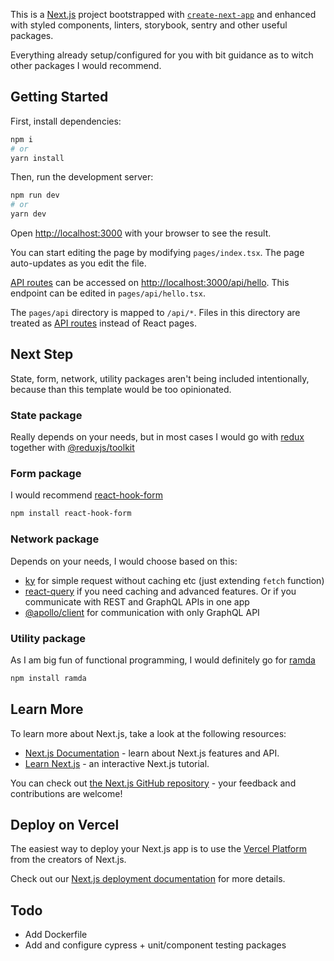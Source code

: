 This is a [Next.js](https://nextjs.org/) project bootstrapped with [`create-next-app`](https://github.com/vercel/next.js/tree/canary/packages/create-next-app) and enhanced with styled components, linters, storybook, sentry and other useful packages.

Everything already setup/configured for you with bit guidance as to witch other packages I would recommend. 

## Getting Started

First, install dependencies:

```bash
npm i
# or
yarn install
```

Then, run the development server:
```bash
npm run dev
# or
yarn dev
```

Open [http://localhost:3000](http://localhost:3000) with your browser to see the result.

You can start editing the page by modifying `pages/index.tsx`. The page auto-updates as you edit the file.

[API routes](https://nextjs.org/docs/api-routes/introduction) can be accessed on [http://localhost:3000/api/hello](http://localhost:3000/api/hello). This endpoint can be edited in `pages/api/hello.tsx`.

The `pages/api` directory is mapped to `/api/*`. Files in this directory are treated as [API routes](https://nextjs.org/docs/api-routes/introduction) instead of React pages.

## Next Step

State, form, network, utility packages aren't being included intentionally, because than this template would be too opinionated.

### State package
Really depends on your needs, but in most cases I would go with [redux](https://www.npmjs.com/package/redux) together with [@reduxjs/toolkit](https://www.npmjs.com/package/@reduxjs/toolkit)

### Form package
I would recommend [react-hook-form](https://www.npmjs.com/package/react-hook-form)
```bash
npm install react-hook-form
```

### Network package 
Depends on your needs, I would choose based on this:
- [ky](https://www.npmjs.com/package/ky) for simple request without caching etc (just extending `fetch` function)
- [react-query](https://www.npmjs.com/package/react-query) if you need caching and advanced features. Or if you communicate with REST and GraphQL APIs in one app
- [@apollo/client](https://www.npmjs.com/package/@apollo/client) for communication with only GraphQL API

### Utility package
As I am big fun of functional programming, I would definitely go for [ramda](https://www.npmjs.com/package/ramda)
```bash
npm install ramda
```

## Learn More

To learn more about Next.js, take a look at the following resources:

- [Next.js Documentation](https://nextjs.org/docs) - learn about Next.js features and API.
- [Learn Next.js](https://nextjs.org/learn) - an interactive Next.js tutorial.

You can check out [the Next.js GitHub repository](https://github.com/vercel/next.js/) - your feedback and contributions are welcome!

## Deploy on Vercel

The easiest way to deploy your Next.js app is to use the [Vercel Platform](https://vercel.com/new?utm_medium=default-template&filter=next.js&utm_source=create-next-app&utm_campaign=create-next-app-readme) from the creators of Next.js.

Check out our [Next.js deployment documentation](https://nextjs.org/docs/deployment) for more details.

## Todo 
- Add Dockerfile
- Add and configure cypress + unit/component testing packages